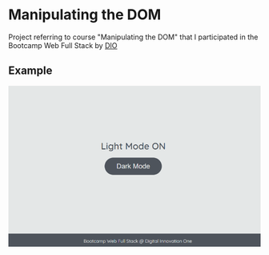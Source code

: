# Manipulating the DOM

Project referring to course "Manipulating the DOM" that I participated in the Bootcamp Web Full Stack by [DIO](https://dio.me "Dio web Site") 

## Example

![Exercício Dark Mode e Light Mode](./darkmode.gif)
